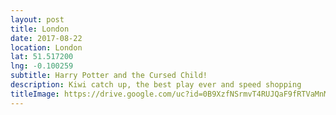 ```yaml
---
layout: post
title: London
date: 2017-08-22
location: London
lat: 51.517200
lng: -0.100259
subtitle: Harry Potter and the Cursed Child!
description: Kiwi catch up, the best play ever and speed shopping
titleImage: https://drive.google.com/uc?id=0B9XzfNSrmvT4RUJQaF9fRTVaMnM
---
```

